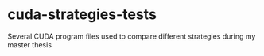 # cuda-strategies-tests
Several CUDA program files used to compare different strategies during my master thesis
